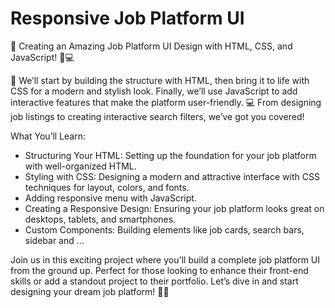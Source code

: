 # Responsive Job Platform UI

🌟 Creating an Amazing Job Platform UI Design with HTML, CSS, and JavaScript! 🎨💻

🎨 We’ll start by building the structure with HTML, then bring it to life with CSS for a modern and stylish look. Finally, we’ll use JavaScript to add interactive features that make the platform user-friendly. 
💻 From designing job listings to creating interactive search filters, we’ve got you covered!

What You’ll Learn:
- Structuring Your HTML: Setting up the foundation for your job platform with well-organized HTML.
- Styling with CSS: Designing a modern and attractive interface with CSS techniques for layout, colors, and fonts.
- Adding responsive menu with JavaScript.
- Creating a Responsive Design: Ensuring your job platform looks great on desktops, tablets, and smartphones.
- Custom Components: Building elements like job cards, search bars, sidebar and ...

Join us in this exciting project where you'll build a complete job platform UI from the ground up. Perfect for those looking to enhance their front-end skills or add a standout project to their portfolio. Let’s dive in and start designing your dream job platform! 🚀🎨